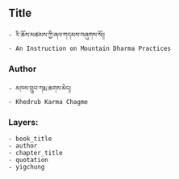 ## Title
	- རི་ཆོས་མཚམས་ཀྱི་ཞལ་གདམས་བཞུགས་སོ།།
	- An Instruction on Mountain Dharma Practices

### Author
	- མཁས་གྲུབ་ཀརྨ་ཆགས་མེད།
	- Khedrub Karma Chagme

### Layers:
	- book_title
	- author
	- chapter_title
	- quotation
	- yigchung
